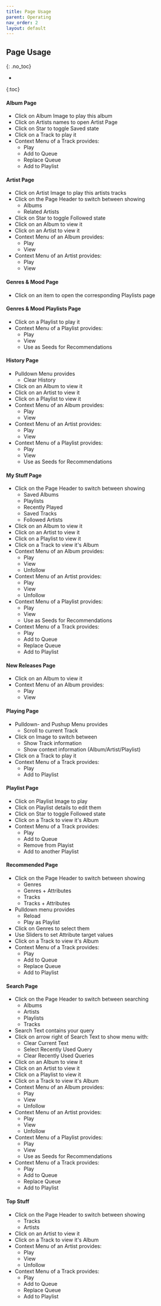 ```yaml
---
title: Page Usage
parent: Operating
nav_order: 2
layout: default
---
```

## Page Usage
{: .no_toc}

 *
{:toc}

#### Album Page
 * Click on Album Image to play this album
 * Click on Artists names to open Artist Page
 * Click on Star to toggle Saved state
 * Click on a Track to play it
 * Context Menu of a Track provides: 
   * Play
   * Add to Queue
   * Replace Queue
   * Add to Playlist

#### Artist Page
 * Click on Artist Image to play this artists tracks
 * Click on the Page Header to switch between showing
   * Albums
   * Related Artists
 * Click on Star to toggle Followed state
 * Click on an Album to view it
 * Click on an Artist to view it
 * Context Menu of an Album provides: 
   * Play
   * View
 * Context Menu of an Artist provides: 
   * Play
   * View

#### Genres & Mood Page
 * Click on an item to open the corresponding Playlists page

#### Genres & Mood Playlists Page
 * Click on a Playlist to play it
 * Context Menu of a Playlist provides: 
   * Play
   * View
   * Use as Seeds for Recommendations

#### History Page
 * Pulldown Menu provides
    * Clear History 
 * Click on an Album to view it
 * Click on an Artist to view it
 * Click on a Playlist to view it
 * Context Menu of an Album provides: 
   * Play
   * View
 * Context Menu of an Artist provides: 
   * Play
   * View
 * Context Menu of a Playlist provides: 
   * Play
   * View
   * Use as Seeds for Recommendations

#### My Stuff Page
 * Click on the Page Header to switch between showing
   * Saved Albums
   * Playlists
   * Recently Played 
   * Saved Tracks
   * Followed Artists
 * Click on an Album to view it
 * Click on an Artist to view it
 * Click on a Playlist to view it
 * Click on a Track to view it's Album
 * Context Menu of an Album provides: 
   * Play
   * View
   * Unfollow
 * Context Menu of an Artist provides: 
   * Play
   * View
   * Unfollow
 * Context Menu of a Playlist provides: 
   * Play
   * View
   * Use as Seeds for Recommendations
 * Context Menu of a Track provides: 
   * Play
   * Add to Queue
   * Replace Queue
   * Add to Playlist

#### New Releases Page
 * Click on an Album to view it
 * Context Menu of an Album provides: 
   * Play
   * View

#### Playing Page
 * Pulldown- and Pushup Menu provides
    * Scroll to current Track
 * Click on Image to switch between
    * Show Track information
    * Show context information (Album/Artist/Playlist)
 * Click on a Track to play it
 * Context Menu of a Track provides: 
   * Play
   * Add to Playlist

#### Playlist Page
 * Click on Playlist Image to play
 * Click on Playlist details to edit them
 * Click on Star to toggle Followed state
 * Click on a Track to view it's Album
 * Context Menu of a Track provides: 
   * Play
   * Add to Queue
   * Remove from Playist
   * Add to another Playlist

#### Recommended Page
 * Click on the Page Header to switch between showing
   * Genres
   * Genres + Attributes
   * Tracks
   * Tracks + Attributes
 * Pulldown menu provides
   * Reload
   * Play as Playlist
 * Click on Genres to select them
 * Use Sliders to set Attribute target values
 * Click on a Track to view it's Album
 * Context Menu of a Track provides: 
   * Play
   * Add to Queue
   * Replace Queue
   * Add to Playlist

#### Search Page
 * Click on the Page Header to switch between searching
   * Albums
   * Artists
   * Playlists
   * Tracks
 * Search Text contains your query
 * Click on arrow right of Search Text to show menu with:
    * Clear Current Text
    * Select Recently Used Query
    * Clear Recently Used Queries
 * Click on an Album to view it
 * Click on an Artist to view it
 * Click on a Playlist to view it
 * Click on a Track to view it's Album
 * Context Menu of an Album provides: 
   * Play
   * View
   * Unfollow
 * Context Menu of an Artist provides: 
   * Play
   * View
   * Unfollow
 * Context Menu of a Playlist provides: 
   * Play
   * View
   * Use as Seeds for Recommendations
 * Context Menu of a Track provides: 
   * Play
   * Add to Queue
   * Replace Queue
   * Add to Playlist

#### Top Stuff
 * Click on the Page Header to switch between showing
   * Tracks
   * Artists
 * Click on an Artist to view it
 * Click on a Track to view it's Album
 * Context Menu of an Artist provides: 
   * Play
   * View
   * Unfollow
 * Context Menu of a Track provides: 
   * Play
   * Add to Queue
   * Replace Queue
   * Add to Playlist
